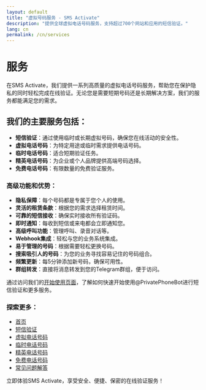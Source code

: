 ```yaml
---
layout: default
title: "虚拟号码服务 - SMS Activate"
description: "提供全球虚拟电话号码服务，支持超过700个网站和应用的短信验证。"
lang: cn
permalink: /cn/services
---
```


# 服务

在SMS Activate，我们提供一系列高质量的虚拟电话号码服务，帮助您在保护隐私的同时轻松完成在线验证。无论您是需要短期号码还是长期解决方案，我们的服务都能满足您的需求。

## 我们的主要服务包括：

- **短信验证**：通过使用临时或长期虚拟号码，确保您在线活动的安全性。
- **虚拟电话号码**：为特定用途或临时需求提供电话号码。
- **临时电话号码**：适合短期验证任务。
- **精英电话号码**：为企业或个人品牌提供高端号码选择。
- **免费电话号码**：有限数量的免费验证服务。

### 高级功能和优势：

- **隐私保障**：每个号码都是专属于您个人的使用。
- **灵活的租赁条款**：根据您的需求选择租赁时间。
- **可靠的短信接收**：确保实时接收所有验证码。
- **即时通知**：每收到短信或来电都会立即通知您。
- **高级呼叫功能**：管理呼叫、录音对话等。
- **Webhook集成**：轻松与您的业务系统集成。
- **易于管理的号码**：根据需要轻松更换号码。
- **搜索吸引人的号码**：为您的业务寻找容易记住的号码组合。
- **频繁更新**：每5分钟添加新号码，确保可用性。
- **群组转发**：直接将消息转发到您的Telegram群组，便于访问。

通过访问我们的[开始使用页面](/cn/get-started)，了解如何快速开始使用@PrivatePhoneBot进行短信验证和更多服务。

### 探索更多：

- [首页](/cn/)
- [短信验证](/cn/sms-verification)
- [虚拟电话号码](/cn/virtual-phone-numbers)
- [临时电话号码](/cn/temporary-phone-numbers)
- [精英电话号码](/cn/elite-phone-numbers)
- [免费电话号码](/cn/free-phone-numbers)
- [常见问题解答](/cn/faq)

立即体验SMS Activate，享受安全、便捷、保密的在线验证服务！